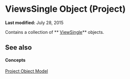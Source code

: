 
# ViewsSingle Object (Project)

 **Last modified:** July 28, 2015

Contains a collection of  ** [ViewSingle](41a36448-df16-3ad4-ec98-1dba0b3f8aef.md)** objects.

## See also


#### Concepts


 [Project Object Model](900b167b-88ec-ea88-15b7-27bb90c22ac6.md)
